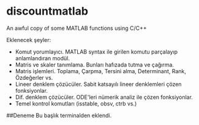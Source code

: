 # discountmatlab
An awful copy of some MATLAB functions using C/C++

Eklenecek şeyler: 
- Komut yorumlayıcı. MATLAB syntax ile girilen komutu parçalayıp anlamlandıran modül. 
- Matris ve skaler tanımlama. Bunları hafızada tutma ve çağırma.
- Matris işlemleri. Toplama, Çarpma, Tersini alma, Determinant, Rank, Özdeğerler vs. 
- Lineer denklem çözücüler. Sabit katsayılı lineer denklemleri çözen fonksiyonlar.
- Dif. denklem çözücüler. ODE'leri nümerik analiz ile çözen fonksiyonlar.
- Temel kontrol komutları (isstable, obsv, ctrb vs.)


##Deneme
Bu başlık terminalden eklendi.
